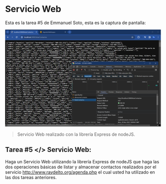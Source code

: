 # Servicio Web

Esta es la tarea #5 de Emmanuel Soto, esta es la captura de pantalla:

![Mi captura de pantalla](./resources/mitarea.png)

> Servicio Web realizado con la librería Express de nodeJS.

## Tarea #5 </> Servicio Web:

Haga un Servicio Web utilizando la librería Express de nodeJS que haga las dos operaciones básicas de listar y almacenar contactos realizados por el servicio http://www.raydelto.org/agenda.php el cual usted ha utilizado en las dos tareas anteriores. 